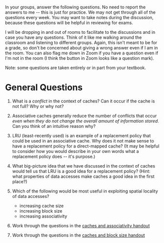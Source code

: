 In your groups, answer the following questions.
No need to report the answers to me --
this is just for practice.
We may not get through all of the questions every week.
You may want to take notes during the discussion,
because these questions will be helpful in reviewing for exams.

I will be dropping in and out of rooms to facilitate to the discussions and in
case you have any questions.
Think of it like me walking around the classroom and listening to different
groups.
Again, this isn't meant to be for a grade,
so don't be concerned about giving a wrong answer even if I am in the room.
You can also flag me down in Zoom if you have a question even if I'm not in the
room
(I think the button in Zoom looks like a question mark).

Note: some questions are taken entirely or in part from your textbook.

# General Questions

1. What is a *conflict* in the context of caches?
   Can it occur if the cache is not full?
   Why or why not?

1. Associative caches generally reduce the number of conflicts that occur
   *even when they do not change the overall amount of information stored*.
   Can you think of an intuitive reason why?

1. LRU (least-recently used) is an example of a replacement policy that could
   be used in an associative cache.
   Why does it not make sense to have a replacement policy for a direct-mapped
   cache?
   (It may be helpful to consider how you would describe in your own words what
   a replacement policy does -- it's purpose.)

1. What big-picture idea that we have discussed in the context of caches would
   tell us that LRU is a good idea for a replacement policy?
   (Hint: what properties of data accesses make caches a good idea in the first
   place?)

1. Which of the following would be most useful in exploiting spatial locality
   of data accesses?
   * increasing cache size
   * increasing block size
   * increasing associativity

1. Work through the questions in the
   [caches and associativity handout](/misc/associative-cache-handout.pdf)

1. Work through the questions in the
   [caches and block size handout](/misc/block-cache-handout.pdf)
